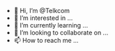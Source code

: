 - 👋 Hi, I’m @Telkcom
- 👀 I’m interested in ...
- 🌱 I’m currently learning ...
- 💞️ I’m looking to collaborate on ...
- 📫 How to reach me ...

<!---
Telkcom/Telkcom is a ✨ special ✨ repository because its `README.md` (this file) appears on your GitHub profile.
You can click the Preview link to take a look at your changes.
--->
